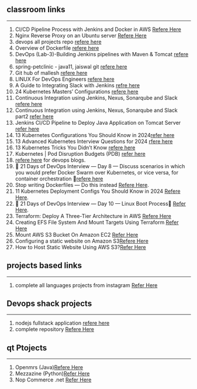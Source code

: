 ## classroom links
-----------------------------------------------------------------
1. CI/CD Pipeline Process with Jenkins and Docker in AWS [Refere Here](https://medium.com/@ianwaswa2019/ci-cd-pipeline-process-with-jenkins-and-docker-in-aws-7d9f54512262)
2. Nginx Reverse Proxy on an Ubuntu server [Refere Here](https://aws.plainenglish.io/nginx-reverse-proxy-on-an-ubuntu-server-to-serve-jenkins-de90b948a9db)
3.  devops all projects repo [refere here](https://github.com/malleshdevops)
4.  Overview of Dockerfile [refere here](https://medium.com/@sangeetv09/overview-of-dockerfile-e50059316dc9)
5.  DevOps (Lab-3)-Building Jenkins pipelines with Maven & Tomcat [refere here](https://aws.plainenglish.io/devops-lab-3-building-jenkins-pipelines-with-maven-tomcat-21494c413202)
6. spring-petclinic - java11, jaiswal git [refere here](https://github.com/jaiswaladi246/Petclinic)
7. Git hub of mallesh [refere here](https://github.com/malleshdevops/devops17-k8)
8. LINUX For DevOps Engineers [refere here](https://medium.com/@skmswetha22/linux-for-devops-engineers-9b51d4168f9b)
9. A Guide to Integrating Slack with Jenkins [refre here](https://medium.com/@skmswetha22/a-guide-to-integrating-slack-with-jenkins-d78bf43f131e)
10. 24 Kubernetes Masters’ Configurations [refere here](https://overcast.blog/24-kubernetes-mastersconfigurations-29235c65b337)
11. Continuous Integration using Jenkins, Nexus, Sonarqube and Slack [refere here](https://medium.com/@samuelnnanna71/continuous-integration-using-jenkins-nexus-sonarqube-and-slack-f1d43379dda9)
12. Continuous Integration using Jenkins, Nexus, Sonarqube and Slack part2 [refer here](https://blog.devops.dev/continuous-integration-using-jenkins-nexus-sonarqube-and-slack-89a257cb73a8)
13. Jenkins CI/CD Pipeline to Deploy Java Application on Tomcat Server [refer here](https://medium.com/@sudheer.barakers/jenkins-ci-cd-pipeline-to-deploy-java-application-on-tomcat-server-97b92df2da38)
14. 13 Kubernetes Configurations You Should Know in 2024[refer here](https://overcast.blog/13-kubernetes-configurations-you-should-know-in-2024-54eec72f307e)
15. 13 Advanced Kubernetes Interview Questions for 2024 [rfere here](https://overcast.blog/13-advanced-kubernetes-interview-questions-for-2024-953683603df1)
16. 13 Kubernetes Tricks You Didn’t Know [refere here](https://overcast.blog/13-kubernetes-tricks-you-didnt-know-647de6364472)
17. Kubernetes | Pod Disruption Budgets (PDB) [refer here](https://overcast.blog/13-kubernetes-tricks-you-didnt-know-647de6364472)
18. [refere here](https://devopslearning.medium.com/) for devops blogs.
19. 📌 21 Days of DevOps Interview — Day 8 — Discuss scenarios in which you would prefer Docker Swarm over Kubernetes, or vice versa, for container orchestration 📌[refere here](https://devopslearning.medium.com/21-days-of-devops-interview-day-8-discuss-scenarios-in-which-you-would-prefer-docker-swarm-7fb658ae173b)
20. Stop writing Dockerfiles — Do this instead [Refere Here](https://medium.com/@sushantkapare1717/stop-writing-dockerfiles-today-do-this-instead-b88f2a0cadeb).
21. 11 Kubernetes Deployment Configs You Should Know in 2024 [Refere Here](https://overcast.blog/11-kubernetes-deployment-configs-you-should-know-in-2024-1126740926f0).
22. 📌 21 Days of DevOps Interview — Day 10 — Linux Boot Process📌 [Refer Here](https://devopslearning.medium.com/21-days-of-devops-interview-day-10-linux-boot-process-09cb3d145803).
23. Terraform: Deploy A Three-Tier Architecture in AWS [Refere Here](https://aws.plainenglish.io/terraform-deploying-a-three-tier-architecture-in-aws-4c8ecce40790)
24. Creating EFS File System And Mount Targets Using Terraform [Refer Here](https://medium.com/avmconsulting-blog/creating-efs-file-system-and-mount-targets-using-terraform-6f8890201b13)
25. Mount AWS S3 Bucket On Amazon EC2 [Refer Here](https://surajblog.medium.com/mount-aws-s3-bucket-on-amazon-ec2-9f18b48d4f04)
26. Configuring a static website on Amazon S3[Refere Here](https://docs.aws.amazon.com/AmazonS3/latest/userguide/HostingWebsiteOnS3Setup.html)
27. How to Host Static Website Using AWS S3?[Refer Here](https://www.geeksforgeeks.org/how-to-host-static-website-using-aws-s3/)
## projects based links
---------------------------------------------------
1. complete all languages projects from instagram [Refer Here](https://github.com/practical-tutorials/project-based-learning)




## Devops shack projects
---------------------------------------
1. nodejs fullstack application [refere here](https://github.com/jaiswaladi246/fullstack-bank)
2. complete repository [Refere Here](https://github.com/jaiswaladi246)



## qt Ptojects
----------------------------------------------
1. Openmrs (Java)[Refere Here](https://github.com/openmrs/openmrs-core)
2. Mezzazine (Python)[Refer Here](https://github.com/stephenmcd/mezzanine)
3. Nop Commerce .net [Refer Here](https://github.com/nopSolutions/nopCommerce)